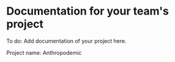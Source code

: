 # Documentation for your team's project

To do: Add documentation of your project here.

Project name: Anthropodemic

